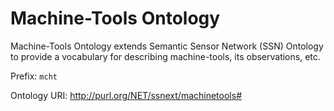 # Machine-Tools Ontology

Machine-Tools Ontology extends Semantic Sensor Network (SSN) Ontology to provide a vocabulary for describing machine-tools, its observations, etc.

Prefix: `mcht`

Ontology URI: http://purl.org/NET/ssnext/machinetools#
